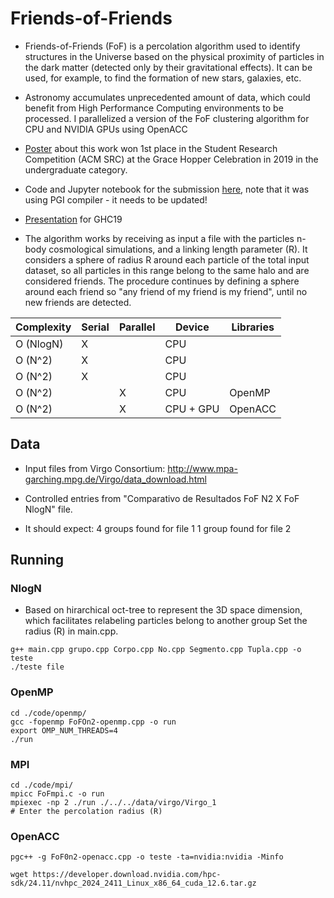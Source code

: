 # Friends-of-Friends

- Friends-of-Friends (FoF) is a percolation algorithm used to identify structures in the Universe based on the physical proximity of particles in the dark matter (detected only by their gravitational effects). It can be used, for example, to find the formation of new stars, galaxies, etc. 

- Astronomy accumulates unprecedented amount of data, which could benefit from High Performance Computing environments to be processed. I parallelized a version of the FoF clustering algorithm for CPU and NVIDIA GPUs using OpenACC
 
- [Poster](GHC-poster-ACMSRC2019.pdf) about this work won 1st place in the Student Research Competition (ACM SRC) at the Grace Hopper Celebration in 2019 in the undergraduate category. 
- Code and Jupyter notebook for the submission [here](./code/acmsrc/), note that it was using PGI compiler - it needs to be updated!
- [Presentation](GHC19-Solorzano-presentation.pptx) for GHC19

- The algorithm works by receiving as input a file with the particles n-body cosmological simulations, and a linking length parameter (R). It considers a sphere of radius R around each particle of the total input dataset, so all particles in this range belong to the same halo and are considered friends. The procedure continues by defining a sphere around each friend so "any friend of my friend is my friend", until no new friends are detected.


| Complexity | Serial | Parallel | Device | Libraries |
| ---- | ----- |----- |----- |----- |
| O (NlogN) | X | | CPU | | 
| O (N^2) | X | | CPU | | 
| O (N^2) | X | | CPU | | 
| O (N^2) | | X | CPU | OpenMP | 
| O (N^2) | | X | CPU + GPU | OpenACC | 

## Data

- Input files from Virgo Consortium:
http://www.mpa-garching.mpg.de/Virgo/data_download.html

- Controlled entries from "Comparativo de Resultados FoF N2 X FoF NlogN" file.
- It should expect: 4 groups found for file 1
		    1 group found for file 2

## Running

### NlogN

- Based on hirarchical oct-tree to represent the 3D space dimension, which facilitates relabeling particles belong to another group
Set the radius (R) in main.cpp.

```
g++ main.cpp grupo.cpp Corpo.cpp No.cpp Segmento.cpp Tupla.cpp -o teste
./teste file
```

### OpenMP

```
cd ./code/openmp/
gcc -fopenmp FoFOn2-openmp.cpp -o run
export OMP_NUM_THREADS=4
./run
```

### MPI

```
cd ./code/mpi/
mpicc FoFmpi.c -o run
mpiexec -np 2 ./run ./../../data/virgo/Virgo_1
# Enter the percolation radius (R)
```

### OpenACC

```
pgc++ -g FoF0n2-openacc.cpp -o teste -ta=nvidia:nvidia -Minfo
```

```
wget https://developer.download.nvidia.com/hpc-sdk/24.11/nvhpc_2024_2411_Linux_x86_64_cuda_12.6.tar.gz
```